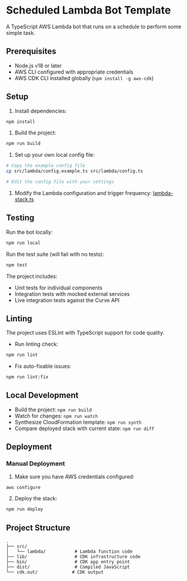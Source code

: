 # Scheduled Lambda Bot Template

A TypeScript AWS Lambda bot that runs on a schedule to perform some simple task.

## Prerequisites

- Node.js v18 or later
- AWS CLI configured with appropriate credentials
- AWS CDK CLI installed globally (`npm install -g aws-cdk`)

## Setup

1. Install dependencies:
```bash
npm install
```

1. Build the project:
```bash
npm run build
```

1. Set up your own local config file:
```bash
# Copy the example config file
cp src/lambda/config.example.ts src/lambda/config.ts

# Edit the config file with your settings
```

1. Modify the Lambda configuration and trigger frequency: [lambda-stack.ts](lib/lambda-stack.ts)

## Testing

Run the bot locally:
```bash
npm run local
```

Run the test suite (will fail with no tests):
```bash
npm test
```

The project includes:
- Unit tests for individual components
- Integration tests with mocked external services
- Live integration tests against the Curve API

## Linting

The project uses ESLint with TypeScript support for code quality.

- Run linting check:
```bash
npm run lint
```

- Fix auto-fixable issues:
```bash
npm run lint:fix
```

## Local Development

- Build the project: `npm run build`
- Watch for changes: `npm run watch`
- Synthesize CloudFormation template: `npm run synth`
- Compare deployed stack with current state: `npm run diff`

## Deployment

### Manual Deployment

1. Make sure you have AWS credentials configured:
```bash
aws configure
```

2. Deploy the stack:
```bash
npm run deploy
```

## Project Structure

```
.
├── src/
│   └── lambda/           # Lambda function code
├── lib/                  # CDK infrastructure code
├── bin/                  # CDK app entry point
├── dist/                 # Compiled JavaScript
└── cdk.out/             # CDK output
